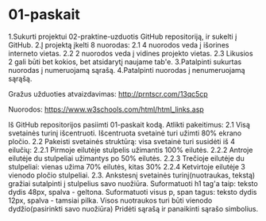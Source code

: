 # 01-paskait
1.Sukurti projektui 02-praktine-uzduotis GitHub repositoriją, ir sukelti į GitHub.
2.Į projektą įkelti 8 nuorodas: 
	2.1 4 nuorodos veda į išorines interneto vietas. 
	2.2 2 nuorodos veda į vidines projekto vietas. 
	2.3 Likusios 2 gali būti bet kokios, bet atsidarytį naujame tab'e.
3.Patalpinti sukurtas nuorodas į numeruojamą sąrašą.
4.Patalpinti nuorodas į nenumeruojamą sąrąšą.

Gražus užduoties atvaizdavimas: http://prntscr.com/13qc5cp

Nuorodos: 
https://www.w3schools.com/html/html_links.asp 


Iš GitHub repositorijos pasiimti 01-paskait kodą.
	Atlikti pakeitimus:
	2.1 Visą svetainės turinį išcentruoti. Išcentruota svetainė turi užimti 80% ekrano pločio.
	2.2 Pakeisti svetainės struktūrą: visa svetainė turi susidėti iš 4 eilučių:
	     2.2.1 Pirmoje eilutėje stulpelis užimantis 100% eilutės.
	     2.2.2 Antroje eilutėje du stulpeliai užimantys po 50% eilutės.
	     2.2.3 Trečioje eilutėje du stulpeliai: vienas užima 70% eilutės, kitas 30%
	     2.2.4 Ketvirtoje eilutėje 3 vienodo pločio stulpeliai.
	 2.3. Ankstesnį svetainės turinį(nuotraukas, tekstą) gražiai sutalpinti į stulpelius savo nuožiūra.
	Suformatuoti h1 tag'a taip: teksto dydis 48px, spalva - geltona.
	Suformatuoti visus p, span tagus: teksto dydis 12px, spalva - tamsiai pilka.
	Visos nuotraukos turi būti vienodo dydžio(pasirinkti savo nuožiūra)
	Pridėti sąrašą ir panaikinti sąrašo simbolius.
